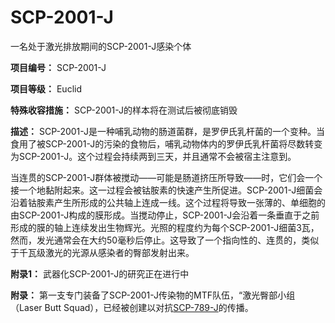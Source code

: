 # SCP-2001-J
                        




一名处于激光排放期间的SCP-2001-J感染个体



**项目编号：** SCP-2001-J

**项目等级：** Euclid

**特殊收容措施：** SCP-2001-J的样本将在测试后被彻底销毁

**描述：** SCP-2001-J是一种哺乳动物的肠道菌群，是罗伊氏乳杆菌的一个变种。当食用了被SCP-2001-J的污染的食物后，哺乳动物体内的罗伊氏乳杆菌将尽数转变为SCP-2001-J。这个过程会持续两到三天，并且通常不会被宿主注意到。

当连贯的SCP-2001-J群体被搅动——可能是肠道挤压所导致——时，它们会一个接一个地黏附起来。这一过程会被钴胺素的快速产生所促进。SCP-2001-J细菌会沿着钴胺素产生所形成的公共轴上连成一线。这个过程将导致一张薄的、单细胞的由SCP-2001-J构成的膜形成。当搅动停止，SCP-2001-J会沿着一条垂直于之前形成的膜的轴上连续发出生物辉光。光照的程度约为每个SCP-2001-J细菌3瓦，然而，发光通常会在大约50毫秒后停止。这导致了一个指向性的、连贯的，类似于千瓦级激光的光源从感染者的臀部发射出来。

**附录1：** 武器化SCP-2001-J的研究正在进行中

**附录：** 第一支专门装备了SCP-2001-J传染物的MTF队伍，“激光臀部小组（Laser Butt Squad），已经被创建以对抗[SCP-789-J](//scp-wiki-cn.wikidot.com/scp-789-j)的传播。



                    